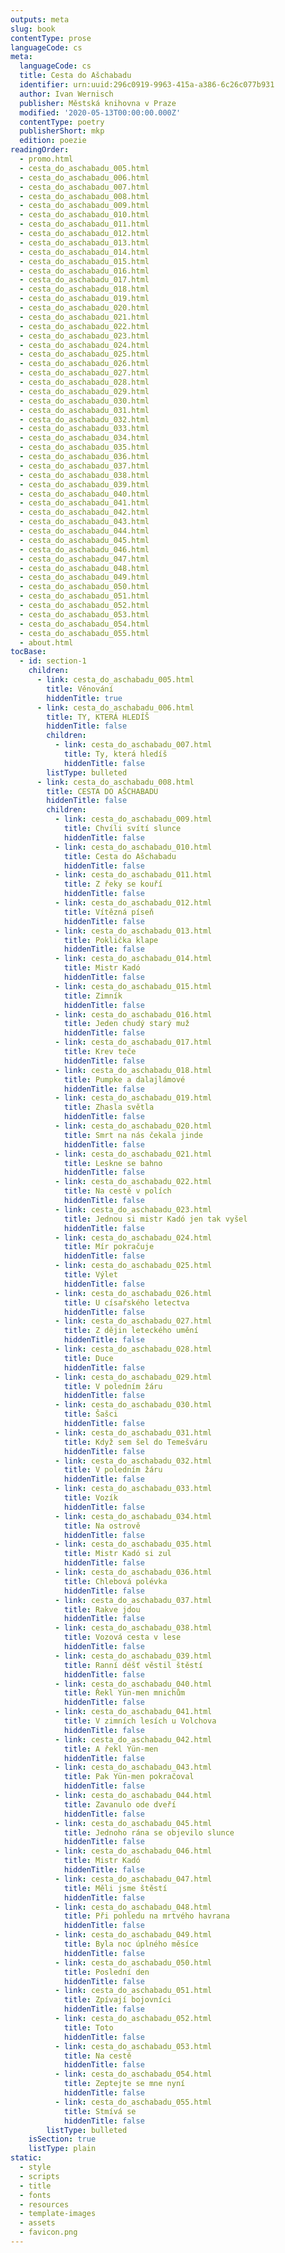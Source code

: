 ```yaml
---
outputs: meta
slug: book
contentType: prose
languageCode: cs
meta:
  languageCode: cs
  title: Cesta do Ašchabadu
  identifier: urn:uuid:296c0919-9963-415a-a386-6c26c077b931
  author: Ivan Wernisch
  publisher: Městská knihovna v Praze
  modified: '2020-05-13T00:00:00.000Z'
  contentType: poetry
  publisherShort: mkp
  edition: poezie
readingOrder:
  - promo.html
  - cesta_do_aschabadu_005.html
  - cesta_do_aschabadu_006.html
  - cesta_do_aschabadu_007.html
  - cesta_do_aschabadu_008.html
  - cesta_do_aschabadu_009.html
  - cesta_do_aschabadu_010.html
  - cesta_do_aschabadu_011.html
  - cesta_do_aschabadu_012.html
  - cesta_do_aschabadu_013.html
  - cesta_do_aschabadu_014.html
  - cesta_do_aschabadu_015.html
  - cesta_do_aschabadu_016.html
  - cesta_do_aschabadu_017.html
  - cesta_do_aschabadu_018.html
  - cesta_do_aschabadu_019.html
  - cesta_do_aschabadu_020.html
  - cesta_do_aschabadu_021.html
  - cesta_do_aschabadu_022.html
  - cesta_do_aschabadu_023.html
  - cesta_do_aschabadu_024.html
  - cesta_do_aschabadu_025.html
  - cesta_do_aschabadu_026.html
  - cesta_do_aschabadu_027.html
  - cesta_do_aschabadu_028.html
  - cesta_do_aschabadu_029.html
  - cesta_do_aschabadu_030.html
  - cesta_do_aschabadu_031.html
  - cesta_do_aschabadu_032.html
  - cesta_do_aschabadu_033.html
  - cesta_do_aschabadu_034.html
  - cesta_do_aschabadu_035.html
  - cesta_do_aschabadu_036.html
  - cesta_do_aschabadu_037.html
  - cesta_do_aschabadu_038.html
  - cesta_do_aschabadu_039.html
  - cesta_do_aschabadu_040.html
  - cesta_do_aschabadu_041.html
  - cesta_do_aschabadu_042.html
  - cesta_do_aschabadu_043.html
  - cesta_do_aschabadu_044.html
  - cesta_do_aschabadu_045.html
  - cesta_do_aschabadu_046.html
  - cesta_do_aschabadu_047.html
  - cesta_do_aschabadu_048.html
  - cesta_do_aschabadu_049.html
  - cesta_do_aschabadu_050.html
  - cesta_do_aschabadu_051.html
  - cesta_do_aschabadu_052.html
  - cesta_do_aschabadu_053.html
  - cesta_do_aschabadu_054.html
  - cesta_do_aschabadu_055.html
  - about.html
tocBase:
  - id: section-1
    children:
      - link: cesta_do_aschabadu_005.html
        title: Věnování
        hiddenTitle: true
      - link: cesta_do_aschabadu_006.html
        title: TY, KTERÁ HLEDÍŠ
        hiddenTitle: false
        children:
          - link: cesta_do_aschabadu_007.html
            title: Ty, která hledíš
            hiddenTitle: false
        listType: bulleted
      - link: cesta_do_aschabadu_008.html
        title: CESTA DO AŠCHABADU
        hiddenTitle: false
        children:
          - link: cesta_do_aschabadu_009.html
            title: Chvíli svítí slunce
            hiddenTitle: false
          - link: cesta_do_aschabadu_010.html
            title: Cesta do Ašchabadu
            hiddenTitle: false
          - link: cesta_do_aschabadu_011.html
            title: Z řeky se kouří
            hiddenTitle: false
          - link: cesta_do_aschabadu_012.html
            title: Vítězná píseň
            hiddenTitle: false
          - link: cesta_do_aschabadu_013.html
            title: Poklička klape
            hiddenTitle: false
          - link: cesta_do_aschabadu_014.html
            title: Mistr Kadó
            hiddenTitle: false
          - link: cesta_do_aschabadu_015.html
            title: Zimník
            hiddenTitle: false
          - link: cesta_do_aschabadu_016.html
            title: Jeden chudý starý muž
            hiddenTitle: false
          - link: cesta_do_aschabadu_017.html
            title: Krev teče
            hiddenTitle: false
          - link: cesta_do_aschabadu_018.html
            title: Pumpke a dalajlámové
            hiddenTitle: false
          - link: cesta_do_aschabadu_019.html
            title: Zhasla světla
            hiddenTitle: false
          - link: cesta_do_aschabadu_020.html
            title: Smrt na nás čekala jinde
            hiddenTitle: false
          - link: cesta_do_aschabadu_021.html
            title: Leskne se bahno
            hiddenTitle: false
          - link: cesta_do_aschabadu_022.html
            title: Na cestě v polích
            hiddenTitle: false
          - link: cesta_do_aschabadu_023.html
            title: Jednou si mistr Kadó jen tak vyšel
            hiddenTitle: false
          - link: cesta_do_aschabadu_024.html
            title: Mír pokračuje
            hiddenTitle: false
          - link: cesta_do_aschabadu_025.html
            title: Výlet
            hiddenTitle: false
          - link: cesta_do_aschabadu_026.html
            title: U císařského letectva
            hiddenTitle: false
          - link: cesta_do_aschabadu_027.html
            title: Z dějin leteckého umění
            hiddenTitle: false
          - link: cesta_do_aschabadu_028.html
            title: Duce
            hiddenTitle: false
          - link: cesta_do_aschabadu_029.html
            title: V poledním žáru
            hiddenTitle: false
          - link: cesta_do_aschabadu_030.html
            title: Šašci
            hiddenTitle: false
          - link: cesta_do_aschabadu_031.html
            title: Když sem šel do Temešváru
            hiddenTitle: false
          - link: cesta_do_aschabadu_032.html
            title: V poledním žáru
            hiddenTitle: false
          - link: cesta_do_aschabadu_033.html
            title: Vozík
            hiddenTitle: false
          - link: cesta_do_aschabadu_034.html
            title: Na ostrově
            hiddenTitle: false
          - link: cesta_do_aschabadu_035.html
            title: Mistr Kadó si zul
            hiddenTitle: false
          - link: cesta_do_aschabadu_036.html
            title: Chlebová polévka
            hiddenTitle: false
          - link: cesta_do_aschabadu_037.html
            title: Rakve jdou
            hiddenTitle: false
          - link: cesta_do_aschabadu_038.html
            title: Vozová cesta v lese
            hiddenTitle: false
          - link: cesta_do_aschabadu_039.html
            title: Ranní déšť věstil štěstí
            hiddenTitle: false
          - link: cesta_do_aschabadu_040.html
            title: Řekl Yün-men mnichům
            hiddenTitle: false
          - link: cesta_do_aschabadu_041.html
            title: V zimních lesích u Volchova
            hiddenTitle: false
          - link: cesta_do_aschabadu_042.html
            title: A řekl Yün-men
            hiddenTitle: false
          - link: cesta_do_aschabadu_043.html
            title: Pak Yün-men pokračoval
            hiddenTitle: false
          - link: cesta_do_aschabadu_044.html
            title: Zavanulo ode dveří
            hiddenTitle: false
          - link: cesta_do_aschabadu_045.html
            title: Jednoho rána se objevilo slunce
            hiddenTitle: false
          - link: cesta_do_aschabadu_046.html
            title: Mistr Kadó
            hiddenTitle: false
          - link: cesta_do_aschabadu_047.html
            title: Měli jsme štěstí
            hiddenTitle: false
          - link: cesta_do_aschabadu_048.html
            title: Při pohledu na mrtvého havrana
            hiddenTitle: false
          - link: cesta_do_aschabadu_049.html
            title: Byla noc úplného měsíce
            hiddenTitle: false
          - link: cesta_do_aschabadu_050.html
            title: Poslední den
            hiddenTitle: false
          - link: cesta_do_aschabadu_051.html
            title: Zpívají bojovníci
            hiddenTitle: false
          - link: cesta_do_aschabadu_052.html
            title: Toto
            hiddenTitle: false
          - link: cesta_do_aschabadu_053.html
            title: Na cestě
            hiddenTitle: false
          - link: cesta_do_aschabadu_054.html
            title: Zeptejte se mne nyní
            hiddenTitle: false
          - link: cesta_do_aschabadu_055.html
            title: Stmívá se
            hiddenTitle: false
        listType: bulleted
    isSection: true
    listType: plain
static:
  - style
  - scripts
  - title
  - fonts
  - resources
  - template-images
  - assets
  - favicon.png
---
```

